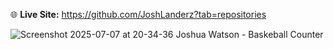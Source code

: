 🌐 **Live Site:** https://github.com/JoshLanderz?tab=repositories

![Screenshot 2025-07-07 at 20-34-36 Joshua Watson - Baskeball Counter](https://github.com/user-attachments/assets/5da33f99-451e-479a-a198-1c7a855f3af9)

